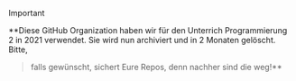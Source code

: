 > [!IMPORTANT]  
**Diese GitHub Organization haben wir für den Unterrich Programmierung 2 in 2021 verwendet. Sie wird nun archiviert und in 2 Monaten gelöscht. Bitte,
> falls gewünscht, sichert Eure Repos, denn nachher sind die weg!**
